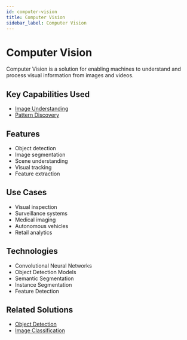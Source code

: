```yaml
---
id: computer-vision
title: Computer Vision
sidebar_label: Computer Vision
---
```


# Computer Vision

Computer Vision is a solution for enabling machines to understand and process visual information from images and videos.

## Key Capabilities Used

- [Image Understanding](../capabilities/image-understanding)
- [Pattern Discovery](../capabilities/pattern-discovery)

## Features

- Object detection
- Image segmentation
- Scene understanding
- Visual tracking
- Feature extraction

## Use Cases

- Visual inspection
- Surveillance systems
- Medical imaging
- Autonomous vehicles
- Retail analytics

## Technologies

- Convolutional Neural Networks
- Object Detection Models
- Semantic Segmentation
- Instance Segmentation
- Feature Detection
<!--

## Tools

- [OpenCV](../tools/opencv) - Computer vision library
- [TensorFlow Vision](../tools/tensorflow-vision) - ML vision framework
- [Azure Computer Vision](../tools/azure-vision) - Cloud vision services
- [Roboflow](../tools/roboflow) - Vision AI platform
- [Clarifai](../tools/clarifai) - Computer vision API -->

## Related Solutions

- [Object Detection](./object-detection)
- [Image Classification](./image-classification)
